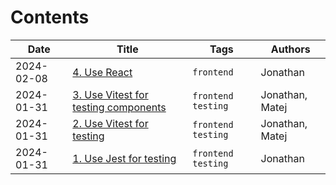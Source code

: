 # Contents

| Date | Title | Tags | Authors |
|-------|------|------|------|
| 2024-02-08 | [4. Use React](doc/adr/0004-use-react.md) | `frontend` | Jonathan
| 2024-01-31 | [3. Use Vitest for testing components](doc/adr/0003-use-vitest-for-testing-components.md) | `frontend` `testing` | Jonathan, Matej
| 2024-01-31 | [2. Use Vitest for testing](doc/adr/0002-use-vitest-for-testing.md) | `frontend` `testing` | Jonathan, Matej
| 2024-01-31 | [1. Use Jest for testing](doc/adr/0001-use-jest-for-testing.md) | `frontend` `testing` | Jonathan
